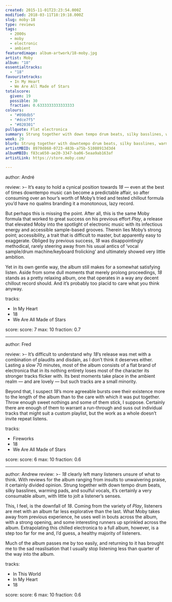 ```yaml
---
created: 2015-11-01T23:23:54.000Z
modified: 2018-03-11T18:19:18.000Z
slug: moby-18
type: reviews
tags:
  - 2000s
  - moby
  - electronic
  - ambient
featuredimage: album-artwork/18-moby.jpg
artist: Moby
album: "18"
essentialtracks:
  - "18"
favouritetracks:
  - In My Heart
  - We Are All Made of Stars
totalscore:
  given: 19
  possible: 30
  fraction: 0.6333333333333333
colours:
  - "#098db5"
  - "#dce7f5"
  - "#020301"
pullquote: Flat electronica
summary: Strung together with down tempo drum beats, silky basslines, warming pads, and soulful vocals, it’s certainly a very consumable album, with little to jolt a listener’s senses. This, I feel, is the downfall of 18.
week: 29
blurb: Strung together with downtempo drum beats, silky basslines, warming pads, and soulful vocals, it’s a very consumable album with little to jolt listeners' senses.
artistMBID: 8970d868-0723-483b-a75b-51088913d3d4
albumMBID: f83ca650-ae20-3347-ba06-5eaa9ab163af
artistLink: https://store.moby.com/

---
```


author: André

review: >-
  It’s easy to hold a cynical position towards *18* — even at the best of times downtempo music can become a predictable affair, so after consuming over an hour’s worth of Moby’s tried and tested chillout formula you’d have no qualms branding it a monotonous, lazy record. 
  
  But perhaps this is missing the point. After all, this is the same Moby formula that worked to great success on his previous effort *Play*, a release that elevated Moby into the spotlight of electronic music with its infectious energy and accessible sample-based grooves. Therein lies Moby’s strong point; accessibility, a trait that is difficult to master, but apparently easy to exaggerate. Obliged by previous success, *18* was disappointingly methodical, rarely steering away from his usual antics of ‘vocal sample/drum machine/keyboard frolicking’ and ultimately showed very little ambition. 
  
  Yet in its own gentle way, the album still makes for a somewhat satisfying listen. Aside from some dull moments that merely prolong proceedings, *18* stands as a pretty relaxing album, one that operates in a way any decent chillout record should. And it’s probably too placid to care what you think anyway.

tracks:
  - In My Heart
  - ­18
  - ­We Are All Made of Stars

score:
  score: 7
  max: 10
  fraction: 0.7

---
author: Fred

review: >-
  It’s difficult to understand why *18*’s release was met with a combination of plaudits and disdain, as I don’t think it deserves either. Lasting a slow 70 minutes, most of the album consists of a flat brand of electronica that in its nothing entirety loses most of the character its stronger tracks flicker with. Its best moments take place in the ambient realm — and are lovely — but such tracks are a small minority. 
  
  Beyond that, I suspect *18*’s more agreeable bursts owe their existence more to the length of the album than to the care with which it was put together. Throw enough sweet nothings and some of them stick, I suppose. Certainly there are enough of them to warrant a run-through and suss out individual tracks that might suit a custom playlist, but the work as a whole doesn’t invite repeat listens.

tracks:
  - Fireworks
  - ­18
  - ­We Are All Made of Stars

score:
  score: 6
  max: 10
  fraction: 0.6

---
author: Andrew
review: >-
  *18* clearly left many listeners unsure of what to think. With reviews for the album ranging from insults to unwaivering praise, it certainly divided opinion. Strung together with down tempo drum beats, silky basslines, warming pads, and soulful vocals, it’s certainly a very consumable album, with little to jolt a listener’s senses. 
  
  This, I feel, is the downfall of *18*. Coming from the variety of *Play*, listeners are met with an album far less explorative than the last. What Moby takes away from previous experience, he uses well in bouts across the album, with a strong opening, and some interesting runners up sprinkled across the album. Extrapolating this chilled electronica to a full album, however, is a step too far for me and, I’d guess, a healthy majority of listeners. 
  
  Much of the album passes me by too easily, and returning to it has brought me to the sad reaslisation that I usually stop listening less than quarter of the way into the album.

tracks:
  - In This World
  - ­In My Heart
  - ­18

score:
  score: 6
  max: 10
  fraction: 0.6
